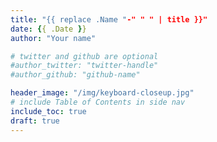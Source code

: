 ```yaml
---
title: "{{ replace .Name "-" " " | title }}"
date: {{ .Date }}
author: "Your name"

# twitter and github are optional
#author_twitter: "twitter-handle"
#author_github: "github-name"

header_image: "/img/keyboard-closeup.jpg"
# include Table of Contents in side nav
include_toc: true
draft: true
---
```


